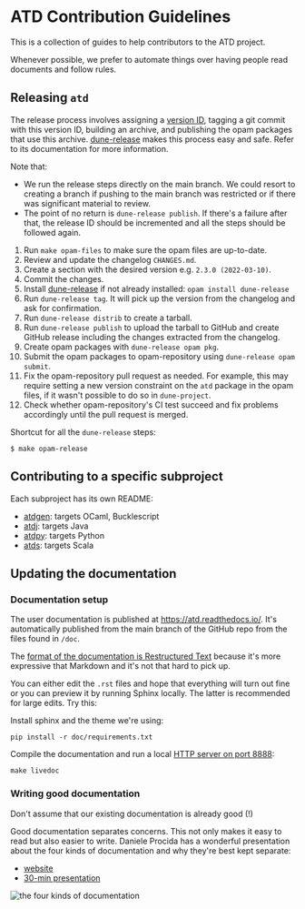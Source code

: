 ATD Contribution Guidelines
==

This is a collection of guides to help contributors to the ATD
project.

Whenever possible, we prefer to automate things over having people
read documents and follow rules.

Releasing `atd`
--

The release process involves assigning a
[version ID](https://semver.org/), tagging a git commit with this
version ID, building an archive, and publishing the opam packages that
use this archive.
[dune-release](https://github.com/ocamllabs/dune-release) makes this
process easy and safe. Refer to its documentation for more information.

Note that:
* We run the release steps directly on the main branch. We could
  resort to creating a branch if pushing to the main branch was
  restricted or if there was significant material to review.
* The point of no return is `dune-release publish`. If there's a
  failure after that, the release ID should be incremented and all the
  steps should be followed again.

1. Run `make opam-files` to make sure the opam files are up-to-date.
2. Review and update the changelog `CHANGES.md`.
3. Create a section with the desired version e.g. `2.3.0
   (2022-03-10)`.
4. Commit the changes.
5. Install [dune-release](https://github.com/ocamllabs/dune-release)
   if not already installed:
   `opam install dune-release`
6. Run `dune-release tag`. It will pick up the version from the
   changelog and ask for confirmation.
7. Run `dune-release distrib` to create a tarball.
8. Run `dune-release publish` to upload the tarball to GitHub and
   create GitHub release including the changes extracted from the
   changelog.
9. Create opam packages with `dune-release opam pkg`.
10. Submit the opam packages to opam-repository using
   `dune-release opam submit`.
11. Fix the opam-repository pull request as needed. For example, this
    may require setting a new version constraint on the `atd` package
    in the opam files, if it wasn't possible to do so in
    `dune-project`.
12. Check whether opam-repository's CI test succeed and fix problems
    accordingly until the pull request is merged.

Shortcut for all the `dune-release` steps:
```
$ make opam-release
```

Contributing to a specific subproject
--

Each subproject has its own README:

* [atdgen](atdgen): targets OCaml, Bucklescript
* [atdj](atdj): targets Java
* [atdpy](atdpy): targets Python
* [atds](atds): targets Scala

Updating the documentation
--

### Documentation setup

The user documentation is published at https://atd.readthedocs.io/.
It's automatically published from the main branch of the GitHub repo
from the files found in `/doc`.

The [format of the documentation is Restructured
Text](https://thomas-cokelaer.info/tutorials/sphinx/rest_syntax.html#restructured-text-rest-and-sphinx-cheatsheet)
because it's more expressive that Markdown and it's not that hard to
pick up.

You can either edit the `.rst` files and hope that everything will
turn out fine or you can preview it by running Sphinx locally. The
latter is recommended for large edits. Try this:

Install sphinx and the theme we're using:
```
pip install -r doc/requirements.txt
```

Compile the documentation and run a local
[HTTP server on port 8888](http://0.0.0.0:8888):
```
make livedoc
```

### Writing good documentation

Don't assume that our existing documentation is already good (!)

Good documentation separates concerns. This not only makes it easy
to read but also easier to write.
Daniele Procida has a wonderful presentation about the four kinds of
documentation and why they're best kept separate:

* [website](https://documentation.divio.com/)
* [30-min presentation](https://www.youtube.com/watch?v=t4vKPhjcMZg)

![the four kinds of documentation](https://user-images.githubusercontent.com/343265/153692997-07752757-2227-4ba7-b53f-e5e85a71e71a.png)
